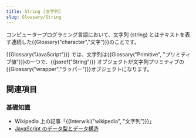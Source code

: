 ```yaml
---
title: String (文字列)
slug: Glossary/String
---
```


コンピュータープログラミング言語において、文字列 (string) とはテキストを表す連続した{{Glossary("character","文字")}}のことです。

{{Glossary("JavaScript")}} では、文字列は{{Glossary("Primitive", "プリミティブ値")}}の一つで、{{jsxref("String")}} オブジェクトが文字列プリミティブの{{Glossary("wrapper","ラッパー")}}オブジェクトになります。

## 関連項目

### 基礎知識

- Wikipedia 上の記事「{{Interwiki("wikipedia", "文字列")}}」
- [JavaScript のデータ型とデータ構造](/ja/docs/Web/JavaScript/Data_structures#string_type)
